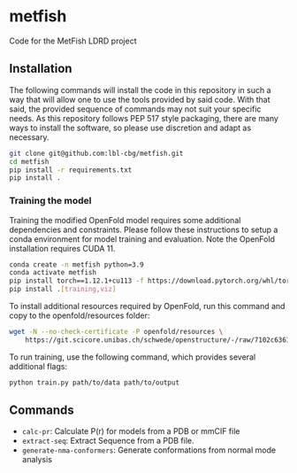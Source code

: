 # metfish
Code for the MetFish LDRD project

## Installation

The following commands will install the code in this repository in such a way
that will allow one to use the tools provided by said code. With that said, 
the provided sequence of commands may not suit your specific needs.
As this repository follows PEP 517 style packaging, there are many 
ways to install the software, so please use discretion and adapt as necessary.

```bash
git clone git@github.com:lbl-cbg/metfish.git
cd metfish
pip install -r requirements.txt
pip install .
```

### Training the model
Training the modified OpenFold model requires some additional dependencies and constraints. Please follow these instructions to setup a conda environment for model training and evaluation. Note the OpenFold installation requires CUDA 11.

```bash
conda create -n metfish python=3.9
conda activate metfish
pip install torch==1.12.1+cu113 -f https://download.pytorch.org/whl/torch_stable.html  # install separately to specify with findlinks
pip install .[training,viz]
```

To install additional resources required by OpenFold, run this command and copy to the openfold/resources folder:
```bash
wget -N --no-check-certificate -P openfold/resources \
    https://git.scicore.unibas.ch/schwede/openstructure/-/raw/7102c63615b64735c4941278d92b554ec94415f8/modules/mol/alg/src/stereo_chemical_props.txt
```

To run training, use the following command, which provides several additional flags:
```bash
python train.py path/to/data path/to/output
```

## Commands

- `calc-pr`: Calculate P(r) for models from a PDB or mmCIF file
- `extract-seq`: Extract Sequence from a PDB file.
- `generate-nma-conformers`: Generate conformations from normal mode analysis